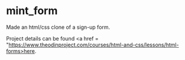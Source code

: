 # mint_form

Made an html/css clone of a sign-up form. 

Project details can be found <a href = "https://www.theodinproject.com/courses/html-and-css/lessons/html-forms>here</a>.
